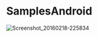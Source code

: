 # SamplesAndroid
![Screenshot_20160218-225834](https://github.com/raghunandankavi2010/SamplesAndroid/blob/master/BaseLineGridText/Screenshot_20160218-225834.png)
